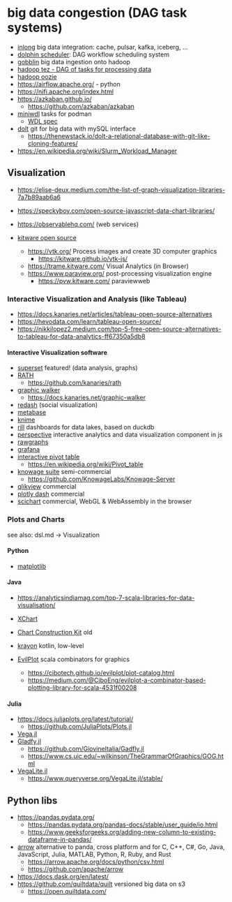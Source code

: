 # big data congestion (DAG task systems)

* [inlong](https://inlong.apache.org/) big data integration: cache, pulsar, kafka, iceberg, ...
* [dolphin scheduler](https://github.com/apache/incubator-dolphinscheduler): DAG workflow scheduling system
* [gobblin](https://github.com/apache/incubator-gobblin) big data ingestion onto hadoop
* [hadoop tez - DAG of tasks for processing data](https://tez.apache.org/)
* [hadoop oozie](https://oozie.apache.org/)
* https://airflow.apache.org/ - python
* https://nifi.apache.org/index.html
* https://azkaban.github.io/
  + https://github.com/azkaban/azkaban
* [miniwdl](https://github.com/chanzuckerberg/miniwdl) tasks for podman
  + [WDL spec](https://github.com/openwdl/wdl/blob/main/versions/development/SPEC.md)
* [dolt](https://github.com/dolthub/dolt) git for big data with mySQL interface
  + https://thenewstack.io/dolt-a-relational-database-with-git-like-cloning-features/
* https://en.wikipedia.org/wiki/Slurm_Workload_Manager


## Visualization

* https://elise-deux.medium.com/the-list-of-graph-visualization-libraries-7a7b89aab6a6
* https://speckyboy.com/open-source-javascript-data-chart-libraries/

* https://observablehq.com/ (web services)
* [kitware open source](https://www.kitware.com/open-source/)
  + https://vtk.org/ Process images and create 3D computer graphics
    - https://kitware.github.io/vtk-js/
  + https://trame.kitware.com/ Visual Analytics (in Browser)
  + https://www.paraview.org/ post-processing visualization engine
    - https://pvw.kitware.com/ paraviewweb

### Interactive Visualization and Analysis (like Tableau)

* https://docs.kanaries.net/articles/tableau-open-source-alternatives
* https://hevodata.com/learn/tableau-open-source/
* https://nikkilopez2.medium.com/top-5-free-open-source-alternatives-to-tableau-for-data-analytics-ff67350a5db8

#### Interactive Visualization software

* [superset](https://superset.apache.org/) featured! (data analysis, graphs)
* [RATH](https://kanaries.net/home?ref=docs)
  + https://github.com/kanaries/rath
* [graphic walker](https://github.com/Kanaries/graphic-walker)
  + https://docs.kanaries.net/graphic-walker
* [redash](https://github.com/getredash/redash) (social visualization)
* [metabase](https://www.metabase.com/)
* [knime](https://www.knime.com/knime-analytics-platform)
* [rill](https://github.com/rilldata/rill) dashboards for data lakes, based on duckdb
* [perspective](https://perspective.finos.org/) interactive analytics and data visualization component in js
* [rawgraphs](https://www.rawgraphs.io/)
* [grafana](https://grafana.com/)
* [interactive pivot table](https://pivottable.js.org/examples/)
  + https://en.wikipedia.org/wiki/Pivot_table
* [knowage suite](https://www.knowage-suite.com/site/licensing/community-edition/) semi-commercial
  + https://github.com/KnowageLabs/Knowage-Server
* [qlikview](https://www.qlik.com/de-de/products/qlikview) commercial
* [plotly dash](https://plotly.com/dash/) commercial
* [scichart](https://www.scichart.com/javascript-chart-features/) commercial, WebGL & WebAssembly in the browser

### Plots and Charts

see also: dsl.md -> Visualization

#### Python

* [matplotlib](https://matplotlib.org/stable/api/_as_gen/matplotlib.pyplot.plot.html)

#### Java

* https://analyticsindiamag.com/top-7-scala-libraries-for-data-visualisation/

* [XChart](https://knowm.org/open-source/xchart/)
* [Chart Construction Kit](https://jcckit.sourceforge.net/) old
* [krayon](https://github.com/JuulLabs/krayon) kotlin, low-level
* [EvilPlot](https://cibotech.github.io/evilplot/) scala combinators for graphics
  + https://cibotech.github.io/evilplot/plot-catalog.html
  + https://medium.com/@CiboEng/evilplot-a-combinator-based-plotting-library-for-scala-4531f00208

#### Julia

* https://docs.juliaplots.org/latest/tutorial/
  + https://github.com/JuliaPlots/Plots.jl
* [Vega.jl](https://johnmyleswhite.github.io/Vega.jl/gettingstarted.html)
* [Gladfy.jl](https://towardsdatascience.com/statistical-plotting-with-julia-gadfly-jl-39582f91d7cc)
  + https://github.com/GiovineItalia/Gadfly.jl
  + https://www.cs.uic.edu/~wilkinson/TheGrammarOfGraphics/GOG.html
* [VegaLite.jl](https://towardsdatascience.com/statistical-plotting-with-julia-vegalite-jl-ad6fda253215)
  + https://www.queryverse.org/VegaLite.jl/stable/

## Python libs

* https://pandas.pydata.org/
  + https://pandas.pydata.org/pandas-docs/stable/user_guide/io.html
  + https://www.geeksforgeeks.org/adding-new-column-to-existing-dataframe-in-pandas/
* [arrow](https://arrow.apache.org/docs/index.html) alternative to panda, cross platform and for 
  C, C++, C#, Go, Java, JavaScript, Julia, MATLAB, Python, R, Ruby, and Rust
  + https://arrow.apache.org/docs/python/csv.html
  + https://github.com/apache/arrow
* https://docs.dask.org/en/latest/
* https://github.com/quiltdata/quilt versioned big data on s3
  + https://open.quiltdata.com/
